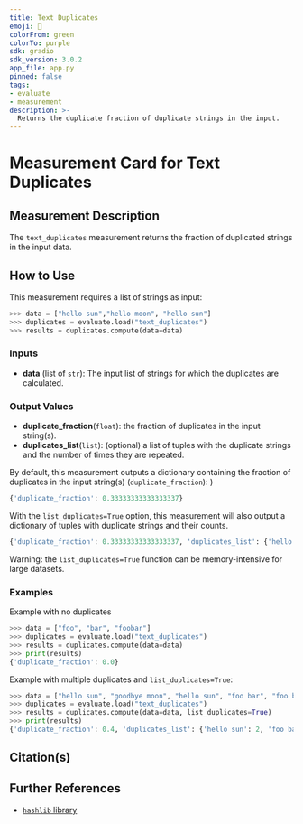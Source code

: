 ```yaml
---
title: Text Duplicates
emoji: 🤗
colorFrom: green
colorTo: purple
sdk: gradio
sdk_version: 3.0.2
app_file: app.py
pinned: false
tags:
- evaluate
- measurement
description: >-
  Returns the duplicate fraction of duplicate strings in the input.
---
```


# Measurement Card for Text Duplicates

## Measurement Description

The `text_duplicates` measurement returns the fraction of duplicated strings in the input data.

## How to Use

This measurement requires a list of strings as input:

```python
>>> data = ["hello sun","hello moon", "hello sun"]
>>> duplicates = evaluate.load("text_duplicates")
>>> results = duplicates.compute(data=data)
```

### Inputs
- **data** (list of `str`): The input list of strings for which the duplicates are calculated.

### Output Values
- **duplicate_fraction**(`float`): the fraction of duplicates in the input string(s).
- **duplicates_list**(`list`): (optional) a list of tuples with the duplicate strings and the number of times they are repeated.

By default, this measurement outputs a dictionary containing the fraction of duplicates in the input string(s) (`duplicate_fraction`):
  )
```python
{'duplicate_fraction': 0.33333333333333337}
```

With the `list_duplicates=True` option, this measurement will also output a dictionary of tuples with duplicate strings and their counts.

```python
{'duplicate_fraction': 0.33333333333333337, 'duplicates_list': {'hello sun': 2}}
```

Warning: the `list_duplicates=True` function can be memory-intensive for large datasets.

### Examples

Example with no duplicates

```python
>>> data = ["foo", "bar", "foobar"]
>>> duplicates = evaluate.load("text_duplicates")
>>> results = duplicates.compute(data=data)
>>> print(results)
{'duplicate_fraction': 0.0}
```

Example with multiple duplicates and `list_duplicates=True`:
```python
>>> data = ["hello sun", "goodbye moon", "hello sun", "foo bar", "foo bar"]
>>> duplicates = evaluate.load("text_duplicates")
>>> results = duplicates.compute(data=data, list_duplicates=True)
>>> print(results)
{'duplicate_fraction': 0.4, 'duplicates_list': {'hello sun': 2, 'foo bar': 2}}
```

## Citation(s)


## Further References
- [`hashlib` library](https://docs.python.org/3/library/hashlib.html)
